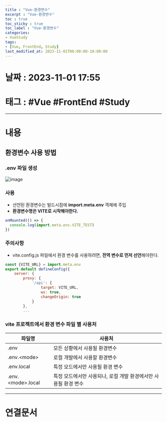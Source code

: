 ```yaml
---
title : "Vue-환경변수"
excerpt : "Vue-환경변수"
toc : true
toc_sticky : true
toc_label : "Vue-환경변수"
categories:
- VueStudy
tags:
- [Vue, FrontEnd, Study]
last_modified_at: 2023-11-01T08:00:00-10:00:00
---
```


# 날짜 : 2023-11-01 17:55

# 태그 : #Vue #FrontEnd #Study 
---

# 내용

## 환경변수 사용 방법

### .env 파일 생성
  
![image](./../../assets/images/../../assets/Images/VueENVFile.png)

### 사용
- 선언된 환경변수는 빌드시점에 **import.meta.env** 객체에 주입
- **환경변수명은 VITE로 시작해야한다.**

```javascript
onMounted(() => {  
  console.log(import.meta.env.VITE_TEST)  
})
```

### 주의사항
- vite.config.js 파일에서 환경 변수를 사용하려면, **전역 변수로 먼저 선언**해야한다.

```javascript
const {VITE_URL} = import.meta.env  
export default defineConfig({  
    server: {  
        proxy: {  
            '/api': {  
                target: VITE_URL,  
                ws: true,  
                changeOrigin: true  
            }  
        },
        ...
```

### vite 프로젝트에서 환경 변수 파일 별 사용처

|파일명|사용처|
|---|---|
|.env|모든 상황에서 사용될 환경변수|
|.env.\<mode\>|로컬 개발에서 사용할 환경변수|
|.env.local|특정 모드에서만 사용될 환경 변수|
|.env.\<mode\>.local|특정 모드에서만 사용되나, 로컬 개발 환경에서만 사용될 환경 변수|

---

# 연결문서
